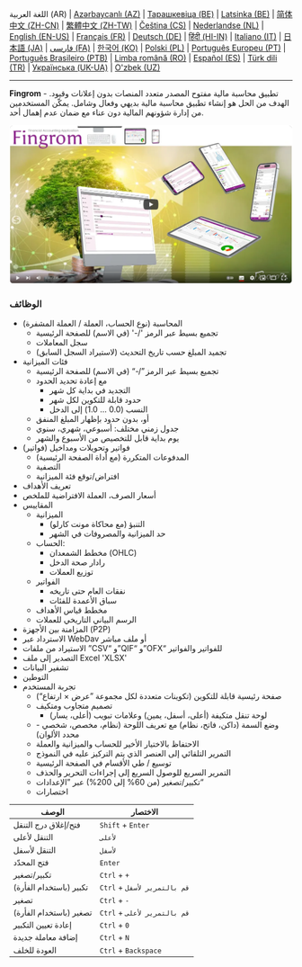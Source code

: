اللغة العربية (AR) |
[Azərbaycanlı (AZ)](./about_az.md) |
[Тарашкевіца (BE)](./about_be.md) |
[Latsinka (BE)](./about_be_EU.md) |
[简体中文 (ZH-CN)](./about_zh.md) |
[繁體中文 (ZH-TW)](./about_zh_TW.md) |
[Čeština (CS)](./about_cs.md) |
[Nederlandse (NL)](./about_nl.md) |
[English (EN-US)](./about_en.md) |
[Français (FR)](./about_fr.md) |
[Deutsch (DE)](./about_de.md) |
[हिंदी (HI-IN)](./about_hi.md) |
[Italiano (IT)](./about_it.md) |
[日本語 (JA)](./about_ja.md) |
[فارسی (FA)](./about_fa.md) |
[한국어 (KO)](./about_ko.md) |
[Polski (PL)](./about_pl.md) |
[Português Europeu (PT)](./about_pt.md) |
[Português Brasileiro (PTB)](./about_pt_BR.md) |
[Limba română (RO)](./about_ro.md) |
[Español (ES)](./about_es.md) |
[Türk dili (TR)](./about_tr.md) |
[Українська (UK-UA)](./about_uk.md) |
[O'zbek (UZ)](./about_uz.md)

---

**Fingrom** - تطبيق محاسبة مالية مفتوح المصدر متعدد المنصات بدون إعلانات وقيود.
الهدف من الحل هو إنشاء تطبيق محاسبة مالية بديهي وفعال وشامل.
يمكّن المستخدمين من إدارة شؤونهم المالية دون عناء مع ضمان عدم إهمال أحد.

[![شاهد الفيديو](../images/presentation_en.png)](https://youtu.be/sNTbpILLsOw)

### الوظائف
- المحاسبة (نوع الحساب، العملة / العملة المشفرة)
  - تجميع بسيط عبر الرمز '/-' (في الاسم) للصفحة الرئيسية
  - سجل المعاملات
  - تجميد المبلغ حسب تاريخ التحديث (لاستيراد السجل السابق)
- فئات الميزانية
  - تجميع بسيط عبر الرمز ”/-“ (في الاسم) للصفحة الرئيسية
  - مع إعادة تحديد الحدود
    - التجديد في بداية كل شهر
    - حدود قابلة للتكوين لكل شهر
    - النسب (0.0 ... 1.0) إلى الدخل
  - أو، بدون حدود بإظهار المبلغ المنفق
  - جدول زمني مختلف: أسبوعي، شهري، سنوي
  - يوم بداية قابل للتخصيص من الأسبوع والشهر
- فواتير وتحويلات ومداخيل (فواتير)
  - المدفوعات المتكررة (مع أداة الصفحة الرئيسية)
  - التصفية
  - افتراض/توقع فئة الميزانية
- تعريف الأهداف
- أسعار الصرف، العملة الافتراضية للملخص
- المقاييس
  - الميزانية
    - التنبؤ (مع محاكاة مونت كارلو)
    - حد الميزانية والمصروفات في الشهر
  - الحساب:
    - مخطط الشمعدان (OHLC)
    - رادار صحة الدخل
    - توزيع العملات
  - الفواتير
    - نفقات العام حتى تاريخه
    - سباق الأعمدة للفئات
  - مخطط قياس الأهداف
  - الرسم البياني التاريخي للعملات
- المزامنة بين الأجهزة (P2P)
- الاسترداد عبر WebDav أو ملف مباشر
- الاستيراد من ملفات ”CSV“ و”QIF“ و”OFX“ للفواتير والفواتير
- التصدير إلى ملف Excel 'XLSX'
- تشفير البيانات
- التوطين
- تجربة المستخدم
  - صفحة رئيسية قابلة للتكوين (تكوينات متعددة لكل مجموعة ”عرض × ارتفاع“)
  - تصميم متجاوب ومتكيف
    - لوحة تنقل متكيفة (أعلى، أسفل، يمين) وعلامات تبويب (أعلى، يسار)
  - وضع السمة (داكن، فاتح، نظام) مع تعريف اللوحة (نظام، مخصص، شخصي - محدد الألوان)
  - الاحتفاظ بالاختيار الأخير للحساب والميزانية والعملة
  - التمرير التلقائي إلى العنصر الذي يتم التركيز عليه في النموذج
  - توسيع / طي الأقسام في الصفحة الرئيسية
  - التمرير السريع للوصول السريع إلى إجراءات التحرير والحذف
  - تكبير/تصغير (من 60% إلى 200%) عبر ”الإعدادات“
  - اختصارات

| الوصف |                   الاختصار                |
| ------------------------- | ---------------------- |
| فتح/إغلاق درج التنقل      | `Shift` + `Enter`     |
| التنقل لأعلى              | `لأعلى`                 |
| التنقل لأسفل              | `لأسفل`                 |
| فتح المحدّد               | `Enter`                |
| تكبير/تصغير              | `Ctrl` + `+`           |
| تكبير (باستخدام الفأرة) | `Ctrl` + `قم بالتمرير لأسفل` |
| تصغير                    | `Ctrl` + `-`           |
| تصغير (باستخدام الفأرة) | `Ctrl` + `قم بالتمرير لأعلى` |
| إعادة تعيين التكبير     | `Ctrl` + `0`           |
| إضافة معاملة جديدة      | `Ctrl` + `N`           |
| العودة للخلف             | `Ctrl` + `Backspace`  |
<!--
| تعديل عنصر محدد         | `Ctrl` + `E`           |
| حذف العنصر المحدد       | `Ctrl` + `D`           |
-->

